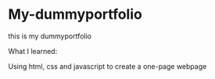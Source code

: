 # My-dummyportfolio


this is my dummyportfolio

What I learned:

Using html, css and javascript to create a one-page webpage
